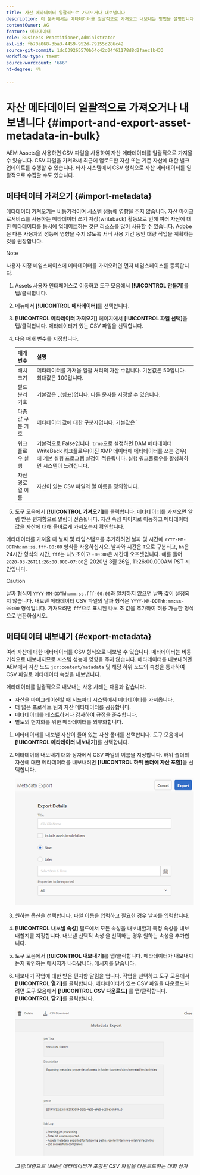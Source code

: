 ```yaml
---
title: 자산 메타데이터 일괄적으로 가져오거나 내보냅니다
description: 이 문서에서는 메타데이터를 일괄적으로 가져오고 내보내는 방법을 설명합니다.
contentOwner: AG
feature: 메타데이터
role: Business Practitioner,Administrator
exl-id: fb70a068-3ba3-4459-952d-79155d286c42
source-git-commit: 1dc639265570b54c42d04f61178d8d2faec1b433
workflow-type: tm+mt
source-wordcount: '666'
ht-degree: 4%

---
```


# 자산 메타데이터 일괄적으로 가져오거나 내보냅니다 {#import-and-export-asset-metadata-in-bulk}

AEM Assets을 사용하면 CSV 파일을 사용하여 자산 메타데이터를 일괄적으로 가져올 수 있습니다. CSV 파일을 가져와서 최근에 업로드한 자산 또는 기존 자산에 대한 벌크 업데이트를 수행할 수 있습니다. 타사 시스템에서 CSV 형식으로 자산 메타데이터를 일괄적으로 수집할 수도 있습니다.

## 메타데이터 가져오기 {#import-metadata}

메타데이터 가져오기는 비동기적이며 시스템 성능에 영향을 주지 않습니다. 자산 마이크로서비스를 사용하는 메타데이터 쓰기 저장(writeback) 활동으로 인해 여러 자산에 대한 메타데이터를 동시에 업데이트하는 것은 리소스를 많이 사용할 수 있습니다. Adobe은 다른 사용자의 성능에 영향을 주지 않도록 서버 사용 기간 동안 대량 작업을 계획하는 것을 권장합니다.

>[!NOTE]
>
>사용자 지정 네임스페이스에 메타데이터를 가져오려면 먼저 네임스페이스를 등록합니다.

1. Assets 사용자 인터페이스로 이동하고 도구 모음에서 **[!UICONTROL 만들기]**&#x200B;를 탭/클릭합니다.
1. 메뉴에서 **[!UICONTROL 메타데이터]**&#x200B;를 선택합니다.
1. **[!UICONTROL 메타데이터 가져오기]** 페이지에서 **[!UICONTROL 파일 선택]**&#x200B;을 탭/클릭합니다. 메타데이터가 있는 CSV 파일을 선택합니다.
1. 다음 매개 변수를 지정합니다.

   | 매개 변수 | 설명 |
   | ---------------------- | ------- |
   | 배치 크기 | 메타데이터를 가져올 일괄 처리의 자산 수입니다. 기본값은 50입니다. 최대값은 100입니다. |
   | 필드 분리 기호 | 기본값은 `,`(쉼표)입니다. 다른 문자를 지정할 수 있습니다. |
   | 다중 값 구분 기호 | 메타데이터 값에 대한 구분자입니다. 기본값은 `|`입니다. |
   | 워크플로우 실행 | 기본적으로 False입니다. `true`으로 설정하면 DAM 메타데이터 WriteBack 워크플로우(이진 XMP 데이터에 메타데이터를 쓰는 경우)에 기본 실행 프로그램 설정이 적용됩니다. 실행 워크플로우를 활성화하면 시스템이 느려집니다. |
   | 자산 경로 열 이름 | 자산이 있는 CSV 파일의 열 이름을 정의합니다. |

1. 도구 모음에서 **[!UICONTROL 가져오기]**&#x200B;를 클릭합니다. 메타데이터를 가져오면 알림 받은 편지함으로 알림이 전송됩니다. 자산 속성 페이지로 이동하고 메타데이터 값을 자산에 대해 올바르게 가져오는지 확인합니다.

메타데이터를 가져올 때 날짜 및 타임스탬프를 추가하려면 날짜 및 시간에 `YYYY-MM-DDThh:mm:ss.fff-00:00` 형식을 사용하십시오. 날짜와 시간은 `T`으로 구분되고, `hh`은 24시간 형식의 시간, `fff`는 나노초이고 `-00:00`은 시간대 오프셋입니다. 예를 들어 `2020-03-26T11:26:00.000-07:00`은 2020년 3월 26일, 11:26:00.000AM PST 시간입니다.

>[!CAUTION]
>
>날짜 형식이 `YYYY-MM-DDThh:mm:ss.fff-00:00`과 일치하지 않으면 날짜 값이 설정되지 않습니다. 내보낸 메타데이터 CSV 파일의 날짜 형식은 `YYYY-MM-DDThh:mm:ss-00:00` 형식입니다. 가져오려면 `fff`으로 표시된 나노 초 값을 추가하여 허용 가능한 형식으로 변환하십시오.

## 메타데이터 내보내기 {#export-metadata}

여러 자산에 대한 메타데이터를 CSV 형식으로 내보낼 수 있습니다. 메타데이터는 비동기식으로 내보내지므로 시스템 성능에 영향을 주지 않습니다. 메타데이터를 내보내려면 AEM에서 자산 노드 `jcr:content/metadata` 및 해당 하위 노드의 속성을 통과하여 CSV 파일로 메타데이터 속성을 내보냅니다.

메타데이터를 일괄적으로 내보내는 사용 사례는 다음과 같습니다.

* 자산을 마이그레이션할 때 서드파티 시스템에서 메타데이터를 가져옵니다.
* 더 넓은 프로젝트 팀과 자산 메타데이터를 공유합니다.
* 메타데이터를 테스트하거나 감사하여 규정을 준수합니다.
* 별도의 현지화를 위한 메타데이터를 외부화합니다.

1. 메타데이터를 내보낼 자산이 들어 있는 자산 폴더를 선택합니다. 도구 모음에서 **[!UICONTROL 메타데이터 내보내기]**&#x200B;를 선택합니다.
1. 메타데이터 내보내기 대화 상자에서 CSV 파일의 이름을 지정합니다. 하위 폴더의 자산에 대한 메타데이터를 내보내려면 **[!UICONTROL 하위 폴더에 자산 포함]**&#x200B;을 선택합니다.

   ![폴더에 있는 모든 자산의 메타데이터를 내보내는 인터페이스 및 ](assets/export_metadata_page.png "옵션과 옵션을 사용하여 폴더에 있는 모든 자산의 메타데이터를 내보냅니다")

1. 원하는 옵션을 선택합니다. 파일 이름을 입력하고 필요한 경우 날짜를 입력합니다.

1. **[!UICONTROL 내보낼 속성]** 필드에서 모든 속성을 내보내할지 특정 속성을 내보내할지를 지정합니다. 내보낼 선택적 속성 을 선택하는 경우 원하는 속성을 추가합니다.

1. 도구 모음에서 **[!UICONTROL 내보내기]**&#x200B;를 탭/클릭합니다. 메타데이터가 내보내지는지 확인하는 메시지가 나타납니다. 메시지를 닫습니다.
1. 내보내기 작업에 대한 받은 편지함 알림을 엽니다. 작업을 선택하고 도구 모음에서 **[!UICONTROL 열기]**&#x200B;를 클릭합니다. 메타데이터가 있는 CSV 파일을 다운로드하려면 도구 모음에서 **[!UICONTROL CSV 다운로드]** 를 탭/클릭합니다. **[!UICONTROL 닫기]**&#x200B;를 클릭합니다.

   ![대량으로 내보낸 메타데이터가 포함된 CSV 파일을 다운로드하는 대화 상자](assets/csv_download.png)

   *그림:대량으로 내보낸 메타데이터가 포함된 CSV 파일을 다운로드하는 대화 상자*
